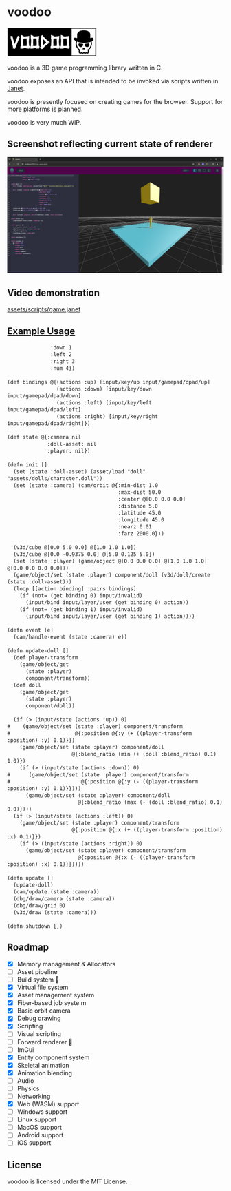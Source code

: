 # voodoo
![voodoo](https://github.com/zacharycarter/voodoo/blob/master/screenshots/voodoo.png?raw=true)

voodoo is a 3D game programming library written in C.

voodoo exposes an API that is intended to be invoked via scripts written in [Janet](https://janet-lang.org/).

voodoo is presently focused on creating games for the browser. Support for more platforms is planned.

voodoo is very much WIP.

## Screenshot reflecting current state of renderer
![ss0.png](screenshots/ss0.png)



## Video demonstration
[assets/scripts/game.janet](https://github.com/zacharycarter/voodoo/assets/1181513/b061174c-ac01-4f5e-84a0-370eb4942dc0)


## [Example Usage](https://github.com/zacharycarter/voodoo/blob/master/assets/scripts/game.janet)

```janet(def actions {:up 0
              :down 1
              :left 2
              :right 3
              :num 4})

(def bindings @{(actions :up) [input/key/up input/gamepad/dpad/up]
                (actions :down) [input/key/down input/gamepad/dpad/down]
                (actions :left) [input/key/left input/gamepad/dpad/left]
                (actions :right) [input/key/right input/gamepad/dpad/right]})

(def state @{:camera nil
             :doll-asset: nil
             :player: nil})

(defn init []
  (set (state :doll-asset) (asset/load "doll" "assets/dolls/character.doll"))
  (set (state :camera) (cam/orbit @{:min-dist 1.0
                                    :max-dist 50.0
                                    :center @[0.0 0.0 0.0]
                                    :distance 5.0
                                    :latitude 45.0
                                    :longitude 45.0
                                    :nearz 0.01
                                    :farz 2000.0}))

  (v3d/cube @[0.0 5.0 0.0] @[1.0 1.0 1.0])
  (v3d/cube @[0.0 -0.9375 0.0] @[5.0 0.125 5.0])
  (set (state :player) (game/object @[0.0 0.0 0.0] @[1.0 1.0 1.0] @[0.0 0.0 0.0 0.0]))
  (game/object/set (state :player) component/doll (v3d/doll/create (state :doll-asset)))
  (loop [[action binding] :pairs bindings]
    (if (not= (get binding 0) input/invalid)
      (input/bind input/layer/user (get binding 0) action))
    (if (not= (get binding 1) input/invalid)
      (input/bind input/layer/user (get binding 1) action))))

(defn event [e]
  (cam/handle-event (state :camera) e))

(defn update-doll []
  (def player-transform
    (game/object/get
      (state :player)
      component/transform))
  (def doll
    (game/object/get
      (state :player)
      component/doll))

  (if (> (input/state (actions :up)) 0)
#    (game/object/set (state :player) component/transform
#                     @{:position @{:y (+ ((player-transform :position) :y) 0.1)}})
    (game/object/set (state :player) component/doll
                     @{:blend_ratio (min (+ (doll :blend_ratio) 0.1) 1.0)})
    (if (> (input/state (actions :down)) 0)
#      (game/object/set (state :player) component/transform
#                       @{:position @{:y (- ((player-transform :position) :y) 0.1)}})))
      (game/object/set (state :player) component/doll
                       @{:blend_ratio (max (- (doll :blend_ratio) 0.1) 0.0)})))
  (if (> (input/state (actions :left)) 0)
    (game/object/set (state :player) component/transform
                     @{:position @{:x (+ ((player-transform :position) :x) 0.1)}})
    (if (> (input/state (actions :right)) 0)
      (game/object/set (state :player) component/transform
                       @{:position @{:x (- ((player-transform :position) :x) 0.1)}}))))

(defn update []
  (update-doll)
  (cam/update (state :camera))
  (dbg/draw/camera (state :camera))
  (dbg/draw/grid 0)
  (v3d/draw (state :camera)))

(defn shutdown [])
```

## Roadmap
- [x] Memory management & Allocators
- [ ] Asset pipeline
- [ ] Build system :construction:
- [x] Virtual file system
- [x] Asset management system
- [x] Fiber-based job syste m
- [x] Basic orbit camera
- [x] Debug drawing
- [x] Scripting
- [ ] Visual scripting
- [ ] Forward renderer :construction:
- [ ] ImGui
- [x] Entity component system
- [x] Skeletal animation
- [x] Animation blending
- [ ] Audio
- [ ] Physics
- [ ] Networking
- [x] Web (WASM) support
- [ ] Windows support
- [ ] Linux support
- [ ] MacOS support
- [ ] Android support
- [ ] iOS support

## License
voodoo is licensed under the MIT License.
